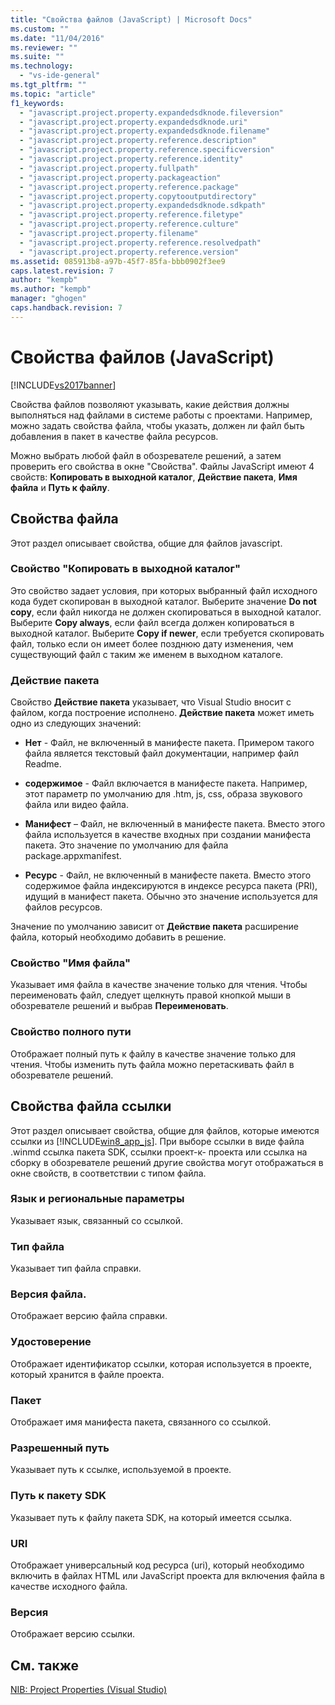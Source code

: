 ```yaml
---
title: "Свойства файлов (JavaScript) | Microsoft Docs"
ms.custom: ""
ms.date: "11/04/2016"
ms.reviewer: ""
ms.suite: ""
ms.technology: 
  - "vs-ide-general"
ms.tgt_pltfrm: ""
ms.topic: "article"
f1_keywords: 
  - "javascript.project.property.expandedsdknode.fileversion"
  - "javascript.project.property.expandedsdknode.uri"
  - "javascript.project.property.expandedsdknode.filename"
  - "javascript.project.property.reference.description"
  - "javascript.project.property.reference.specificversion"
  - "javascript.project.property.reference.identity"
  - "javascript.project.property.fullpath"
  - "javascript.project.property.packageaction"
  - "javascript.project.property.reference.package"
  - "javascript.project.property.copytooutputdirectory"
  - "javascript.project.property.expandedsdknode.sdkpath"
  - "javascript.project.property.reference.filetype"
  - "javascript.project.property.reference.culture"
  - "javascript.project.property.filename"
  - "javascript.project.property.reference.resolvedpath"
  - "javascript.project.property.reference.version"
ms.assetid: 085913b8-a97b-45f7-85fa-bbb0902f3ee9
caps.latest.revision: 7
author: "kempb"
ms.author: "kempb"
manager: "ghogen"
caps.handback.revision: 7
---
```

# Свойства файлов (JavaScript)
[!INCLUDE[vs2017banner](../../code-quality/includes/vs2017banner.md)]

Свойства файлов позволяют указывать, какие действия должны выполняться над файлами в системе работы с проектами.  Например, можно задать свойства файла, чтобы указать, должен ли файл быть добавления в пакет в качестве файла ресурсов.  
  
 Можно выбрать любой файл в обозревателе решений, а затем проверить его свойства в окне "Свойства".  Файлы JavaScript имеют 4 свойств: **Копировать в выходной каталог**, **Действие пакета**, **Имя файла** и **Путь к файлу**.  
  
## Свойства файла  
 Этот раздел описывает свойства, общие для файлов javascript.  
  
### Свойство "Копировать в выходной каталог"  
 Это свойство задает условия, при которых выбранный файл исходного кода будет скопирован в выходной каталог.  Выберите значение **Do not copy**, если файл никогда не должен скопироваться в выходной каталог.  Выберите **Copy always**, если файл всегда должен копироваться в выходной каталог.  Выберите **Copy if newer**, если требуется скопировать файл, только если он имеет более позднюю дату изменения, чем существующий файл с таким же именем в выходном каталоге.  
  
### Действие пакета  
 Свойство **Действие пакета** указывает, что Visual Studio вносит с файлом, когда построение исполнено.  **Действие пакета** может иметь одно из следующих значений:  
  
-   **Нет** \- Файл, не включенный в манифесте пакета.  Примером такого файла является текстовый файл документации, например файл Readme.  
  
-   **содержимое** \- Файл включается в манифесте пакета.  Например, этот параметр по умолчанию для .htm, js, css, образа звукового файла или видео файла.  
  
-   **Манифест** – Файл, не включенный в манифесте пакета.  Вместо этого файла используется в качестве входных при создании манифеста пакета.  Это значение по умолчанию для файла package.appxmanifest.  
  
-   **Ресурс** \- Файл, не включенный в манифесте пакета.  Вместо этого содержимое файла индексируются в индексе ресурса пакета \(PRI\), идущий в манифест пакета.  Обычно это значение используется для файлов ресурсов.  
  
 Значение по умолчанию зависит от **Действие пакета** расширение файла, который необходимо добавить в решение.  
  
### Свойство "Имя файла"  
 Указывает имя файла в качестве значение только для чтения.  Чтобы переименовать файл, следует щелкнуть правой кнопкой мыши в обозревателе решений и выбрав **Переименовать**.  
  
### Свойство полного пути  
 Отображает полный путь к файлу в качестве значение только для чтения.  Чтобы изменить путь файла можно перетаскивать файл в обозревателе решений.  
  
## Свойства файла ссылки  
 Этот раздел описывает свойства, общие для файлов, которые имеются ссылки из [!INCLUDE[win8_app_js](../../ide/reference/includes/win8_app_js_md.md)].  При выборе ссылки в виде файла .winmd ссылка пакета SDK, ссылки проект\-к\- проекта или ссылка на сборку в обозревателе решений другие свойства могут отображаться в окне свойств, в соответствии с типом файла.  
  
### Язык и региональные параметры  
 Указывает язык, связанный со ссылкой.  
  
### Тип файла  
 Указывает тип файла справки.  
  
### Версия файла.  
 Отображает версию файла справки.  
  
### Удостоверение  
 Отображает идентификатор ссылки, которая используется в проекте, который хранится в файле проекта.  
  
### Пакет  
 Отображает имя манифеста пакета, связанного со ссылкой.  
  
### Разрешенный путь  
 Указывает путь к ссылке, используемой в проекте.  
  
### Путь к пакету SDK  
 Указывает путь к файлу пакета SDK, на который имеется ссылка.  
  
### URI  
 Отображает универсальный код ресурса \(uri\), который необходимо включить в файлах HTML или JavaScript проекта для включения файла в качестве исходного файла.  
  
### Версия  
 Отображает версию ссылки.  
  
## См. также  
 [NIB: Project Properties \(Visual Studio\)](http://msdn.microsoft.com/ru-ru/eb4c97ed-f667-4850-98d0-6e2a4d21bbca)